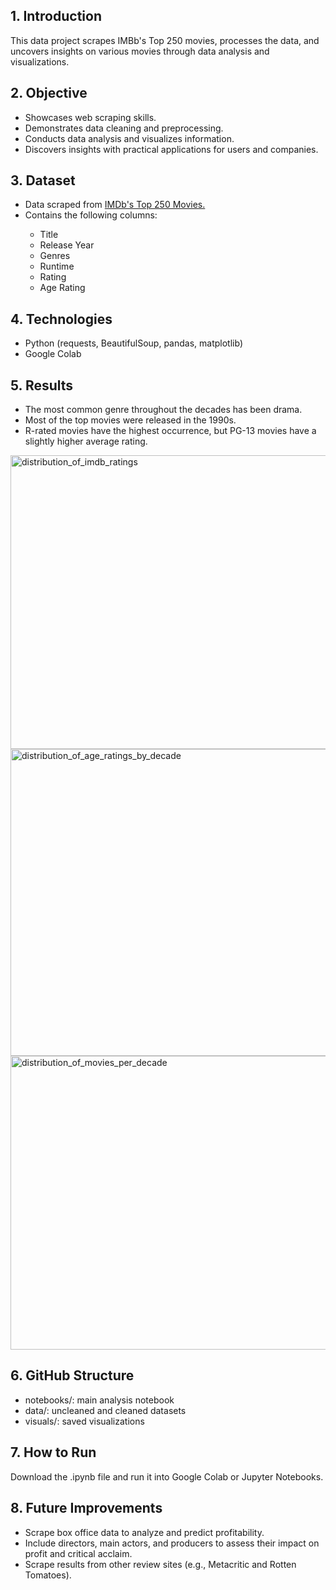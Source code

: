 ## 1. Introduction
This data project scrapes IMBb's Top 250 movies, processes the data, and uncovers insights on various movies through data analysis and visualizations.
## 2. Objective
<ul>
  <li>Showcases web scraping skills.</li>
  <li>Demonstrates data cleaning and preprocessing.</li>
  <li>Conducts data analysis and visualizes information.</li>
  <li>Discovers insights with practical applications for users and companies.</li>
</ul>

## 3. Dataset
<ul>
  <li>Data scraped from <a href="https://www.imdb.com/chart/top/">IMDb's Top 250 Movies.</a></li>
  <li>Contains the following columns:</li>
  <ul>
    <li>Title</li>
    <li>Release Year</li>
    <li>Genres</li>
    <li>Runtime</li>
    <li>Rating</li>
    <li>Age Rating</li>
  </ul>
</ul>

## 4. Technologies
<ul>
  <li>Python (requests, BeautifulSoup, pandas, matplotlib)</li>
  <li>Google Colab</li>
</ul>

## 5. Results
<ul>
  <li>The most common genre throughout the decades has been drama.</li>
  <li>Most of the top movies were released in the 1990s.</li>
  <li>R-rated movies have the highest occurrence, but PG-13 movies have a slightly higher average rating.</li>
</ul>
<img width="678" height="470" alt="distribution_of_imdb_ratings" src="https://github.com/user-attachments/assets/7ac04e1a-c853-43c7-b20a-b152be09442e" />
<img width="686" height="491" alt="distribution_of_age_ratings_by_decade" src="https://github.com/user-attachments/assets/7d92e386-6aee-4cdb-90d9-c74462e74d37" />
<img width="686" height="470" alt="distribution_of_movies_per_decade" src="https://github.com/user-attachments/assets/1d4ea2de-15b4-441b-b5f0-1ba82dcb52f6" />

## 6. GitHub Structure
<ul>
  <li>notebooks/: main analysis notebook</li>
  <li>data/: uncleaned and cleaned datasets</li>
  <li>visuals/: saved visualizations</li>
</ul>

## 7. How to Run
Download the .ipynb file and run it into Google Colab or Jupyter Notebooks.

## 8. Future Improvements
<ul>
  <li>Scrape box office data to analyze and predict profitability.</li>
  <li>Include directors, main actors, and producers to assess their impact on profit and critical acclaim.</li>
  <li>Scrape results from other review sites (e.g., Metacritic and Rotten Tomatoes).</li>
</ul>
